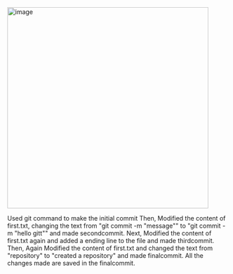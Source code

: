 <img width="458" alt="image" src="https://github.com/user-attachments/assets/133952a6-3fa5-4bc6-9cca-fe7c854c7a8c" />

Used git command to make the initial commit Then, Modified the content of first.txt, changing the text from "git commit -m "message"" to "git commit -m "hello gitt"" and made 
secondcommit. 
Next, Modified the content of first.txt again and added a ending line to the file and made thirdcommit. 
Then, Again Modified the content of first.txt and changed the text from "repository" to "created a repository" and made finalcommit. 
All the changes made are saved in the finalcommit.
